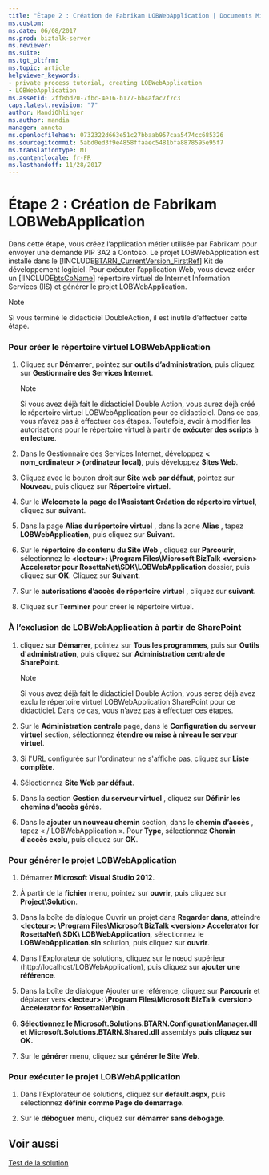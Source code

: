 ```yaml
---
title: "Étape 2 : Création de Fabrikam LOBWebApplication | Documents Microsoft"
ms.custom: 
ms.date: 06/08/2017
ms.prod: biztalk-server
ms.reviewer: 
ms.suite: 
ms.tgt_pltfrm: 
ms.topic: article
helpviewer_keywords:
- private process tutorial, creating LOBWebApplication
- LOBWebApplication
ms.assetid: 2ff8bd20-7fbc-4e16-b177-bb4afac7f7c3
caps.latest.revision: "7"
author: MandiOhlinger
ms.author: mandia
manager: anneta
ms.openlocfilehash: 0732322d663e51c27bbaab957caa5474cc685326
ms.sourcegitcommit: 5abd0ed3f9e4858ffaaec5481bfa8878595e95f7
ms.translationtype: MT
ms.contentlocale: fr-FR
ms.lasthandoff: 11/28/2017
---
```

# <a name="step-2-creating-the-fabrikam-lobwebapplication"></a>Étape 2 : Création de Fabrikam LOBWebApplication
Dans cette étape, vous créez l’application métier utilisée par Fabrikam pour envoyer une demande PIP 3A2 à Contoso. Le projet LOBWebApplication est installé dans le [!INCLUDE[BTARN_CurrentVersion_FirstRef](../../includes/btarn-currentversion-firstref-md.md)] Kit de développement logiciel. Pour exécuter l’application Web, vous devez créer un [!INCLUDE[btsCoName](../../includes/btsconame-md.md)] répertoire virtuel de Internet Information Services (IIS) et générer le projet LOBWebApplication.  
  
> [!NOTE]
>  Si vous terminé le didacticiel DoubleAction, il est inutile d’effectuer cette étape.  
  
### <a name="to-create-the-lobwebapplication-virtual-directory"></a>Pour créer le répertoire virtuel LOBWebApplication  
  
1.  Cliquez sur **Démarrer**, pointez sur **outils d’administration**, puis cliquez sur **Gestionnaire des Services Internet**.  
  
    > [!NOTE]
    >  Si vous avez déjà fait le didacticiel Double Action, vous aurez déjà créé le répertoire virtuel LOBWebApplication pour ce didacticiel. Dans ce cas, vous n’avez pas à effectuer ces étapes. Toutefois, avoir à modifier les autorisations pour le répertoire virtuel à partir de **exécuter des scripts** à **en lecture**.  
  
2.  Dans le Gestionnaire des Services Internet, développez **< nom_ordinateur > (ordinateur local)**, puis développez **Sites Web**.  
  
3.  Cliquez avec le bouton droit sur **Site web par défaut**, pointez sur **Nouveau**, puis cliquez sur **Répertoire virtuel**.  
  
4.  Sur le **Welcometo la page de l’Assistant Création de répertoire virtuel**, cliquez sur **suivant**.  
  
5.  Dans la page **Alias du répertoire virtuel** , dans la zone **Alias** , tapez **LOBWebApplication**, puis cliquez sur **Suivant**.  
  
6.  Sur le **répertoire de contenu du Site Web** , cliquez sur **Parcourir**, sélectionnez le  **\<lecteur\>: \Program Files\Microsoft BizTalk \<version\> Accelerator pour RosettaNet\SDK\LOBWebApplication** dossier, puis cliquez sur **OK**. Cliquez sur **Suivant**.  
  
7.  Sur le **autorisations d’accès de répertoire virtuel** , cliquez sur **suivant**.  
  
8.  Cliquez sur **Terminer** pour créer le répertoire virtuel.  
  
### <a name="excluding-lobwebapplication-from-sharepoint"></a>À l’exclusion de LOBWebApplication à partir de SharePoint  
  
1.  cliquez sur **Démarrer**, pointez sur **Tous les programmes**, puis sur **Outils d'administration**, puis cliquez sur **Administration centrale de SharePoint**.  
  
    > [!NOTE]
    >  Si vous avez déjà fait le didacticiel Double Action, vous serez déjà avez exclu le répertoire virtuel LOBWebApplication SharePoint pour ce didacticiel. Dans ce cas, vous n’avez pas à effectuer ces étapes.  
  
2.  Sur le **Administration centrale** page, dans le **Configuration du serveur virtuel** section, sélectionnez **étendre ou mise à niveau le serveur virtuel**.  
  
3.  Si l'URL configurée sur l'ordinateur ne s'affiche pas, cliquez sur **Liste complète**.  
  
4.  Sélectionnez **Site Web par défaut**.  
  
5.  Dans la section **Gestion du serveur virtuel** , cliquez sur **Définir les chemins d'accès gérés**.  
  
6.  Dans le **ajouter un nouveau chemin** section, dans le **chemin d’accès** , tapez « / LOBWebApplication ». Pour **Type**, sélectionnez **Chemin d'accès exclu**, puis cliquez sur **OK**.  
  
### <a name="to-build-the-lobwebapplication-project"></a>Pour générer le projet LOBWebApplication  
  
1.  Démarrez **Microsoft Visual Studio 2012**.  
  
2.  À partir de la **fichier** menu, pointez sur **ouvrir**, puis cliquez sur **Project\Solution**.  
  
3.  Dans la boîte de dialogue Ouvrir un projet dans **Regarder dans**, atteindre  **\<lecteur\>: \Program Files\Microsoft BizTalk \<version\> Accelerator for RosettaNet\ SDK\ LOBWebApplication**, sélectionnez le **LOBWebApplication.sln** solution, puis cliquez sur **ouvrir**.  
  
4.  Dans l’Explorateur de solutions, cliquez sur le nœud supérieur (http://localhost/LOBWebApplication), puis cliquez sur **ajouter une référence**.  
  
5.  Dans la boîte de dialogue Ajouter une référence, cliquez sur **Parcourir** et déplacer vers  **\<lecteur\>: \Program Files\Microsoft BizTalk \<version\> Accelerator for RosettaNet\bin** .  
  
6.  **Sélectionnez le Microsoft.Solutions.BTARN.ConfigurationManager.dll et Microsoft.Solutions.BTARN.Shared.dll** assemblys **puis cliquez sur OK.**  
  
7.  Sur le **générer** menu, cliquez sur **générer le Site Web**.  
  
### <a name="to-run-the-lobwebapplication-project"></a>Pour exécuter le projet LOBWebApplication  
  
1.  Dans l’Explorateur de solutions, cliquez sur **default.aspx**, puis sélectionnez **définir comme Page de démarrage**.  
  
2.  Sur le **déboguer** menu, cliquez sur **démarrer sans débogage**.  
  
## <a name="see-also"></a>Voir aussi  
 [Test de la solution](../../adapters-and-accelerators/accelerator-rosettanet/testing-the-solution.md)